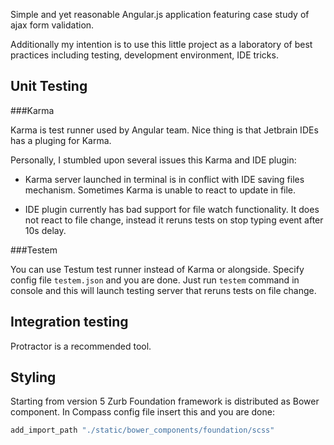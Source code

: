 Simple and yet reasonable Angular.js application featuring case study of ajax form validation.

Additionally my intention is to use this little project as a laboratory of best practices including testing, development environment, IDE tricks.

Unit Testing
------------

###Karma

Karma is test runner used by Angular team. Nice thing is that Jetbrain IDEs has a pluging for Karma.

Personally, I stumbled upon several issues this Karma and IDE plugin:

*   Karma server launched in terminal is in conflict with IDE saving files mechanism. Sometimes Karma is unable to react to update in file.

*   IDE plugin currently has bad support for file watch functionality. It does not react to file change, instead it reruns tests on stop typing event after 10s delay.

###Testem

You can use Testum test runner instead of Karma or alongside. Specify config file `testem.json` and you are done. Just run `testem` command in console and this will launch testing server that reruns tests on file change.


Integration testing
-------------------

Protractor is a recommended tool.

Styling
-------

Starting from version 5 Zurb Foundation framework is distributed as Bower component. In Compass config file insert this and you are done:

```ruby
add_import_path "./static/bower_components/foundation/scss"
```
